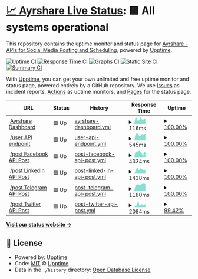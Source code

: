 # [📈 Ayrshare Live Status](https://status.ayrshare.com): <!--live status--> **🟩 All systems operational**

This repository contains the uptime monitor and status page for [Ayrshare - APIs for Social Media Posting and Scheduling](https://www.ayrshare.com), powered by [Upptime](https://github.com/upptime/upptime).

[![Uptime CI](https://github.com/gbourne1/uptime-status/workflows/Uptime%20CI/badge.svg)](https://github.com/gbourne1/uptime-status/actions?query=workflow%3A%22Uptime+CI%22)
[![Response Time CI](https://github.com/gbourne1/uptime-status/workflows/Response%20Time%20CI/badge.svg)](https://github.com/gbourne1/uptime-status/actions?query=workflow%3A%22Response+Time+CI%22)
[![Graphs CI](https://github.com/gbourne1/uptime-status/workflows/Graphs%20CI/badge.svg)](https://github.com/gbourne1/uptime-status/actions?query=workflow%3A%22Graphs+CI%22)
[![Static Site CI](https://github.com/gbourne1/uptime-status/workflows/Static%20Site%20CI/badge.svg)](https://github.com/gbourne1/uptime-status/actions?query=workflow%3A%22Static+Site+CI%22)
[![Summary CI](https://github.com/gbourne1/uptime-status/workflows/Summary%20CI/badge.svg)](https://github.com/gbourne1/uptime-status/actions?query=workflow%3A%22Summary+CI%22)

With [Upptime](https://upptime.js.org), you can get your own unlimited and free uptime monitor and status page, powered entirely by a GitHub repository. We use [Issues](https://github.com/upptime/upptime/issues) as incident reports, [Actions](https://github.com/gbourne1/uptime-status/actions) as uptime monitors, and [Pages](https://upptime.github.io/upptime) for the status page.

<!--start: status pages-->
<!-- This summary is generated by Upptime (https://github.com/upptime/upptime) -->
<!-- Do not edit this manually, your changes will be overwritten -->
<!-- prettier-ignore -->
| URL | Status | History | Response Time | Uptime |
| --- | ------ | ------- | ------------- | ------ |
| <img alt="" src="https://app.ayrshare.com/icon.png" height="13"> [Ayrshare Dashboard](https://app.ayrshare.com) | 🟩 Up | [ayrshare-dashboard.yml](https://github.com/ayrshare/uptime-status/commits/HEAD/history/ayrshare-dashboard.yml) | <details><summary><img alt="Response time graph" src="./graphs/ayrshare-dashboard/response-time-week.png" height="20"> 116ms</summary><br><a href="https://status.ayrshare.com/history/ayrshare-dashboard"><img alt="Response time 124" src="https://img.shields.io/endpoint?url=https%3A%2F%2Fraw.githubusercontent.com%2Fayrshare%2Fuptime-status%2FHEAD%2Fapi%2Fayrshare-dashboard%2Fresponse-time.json"></a><br><a href="https://status.ayrshare.com/history/ayrshare-dashboard"><img alt="24-hour response time 120" src="https://img.shields.io/endpoint?url=https%3A%2F%2Fraw.githubusercontent.com%2Fayrshare%2Fuptime-status%2FHEAD%2Fapi%2Fayrshare-dashboard%2Fresponse-time-day.json"></a><br><a href="https://status.ayrshare.com/history/ayrshare-dashboard"><img alt="7-day response time 116" src="https://img.shields.io/endpoint?url=https%3A%2F%2Fraw.githubusercontent.com%2Fayrshare%2Fuptime-status%2FHEAD%2Fapi%2Fayrshare-dashboard%2Fresponse-time-week.json"></a><br><a href="https://status.ayrshare.com/history/ayrshare-dashboard"><img alt="30-day response time 129" src="https://img.shields.io/endpoint?url=https%3A%2F%2Fraw.githubusercontent.com%2Fayrshare%2Fuptime-status%2FHEAD%2Fapi%2Fayrshare-dashboard%2Fresponse-time-month.json"></a><br><a href="https://status.ayrshare.com/history/ayrshare-dashboard"><img alt="1-year response time 127" src="https://img.shields.io/endpoint?url=https%3A%2F%2Fraw.githubusercontent.com%2Fayrshare%2Fuptime-status%2FHEAD%2Fapi%2Fayrshare-dashboard%2Fresponse-time-year.json"></a></details> | <details><summary><a href="https://status.ayrshare.com/history/ayrshare-dashboard">100.00%</a></summary><a href="https://status.ayrshare.com/history/ayrshare-dashboard"><img alt="All-time uptime 100.00%" src="https://img.shields.io/endpoint?url=https%3A%2F%2Fraw.githubusercontent.com%2Fayrshare%2Fuptime-status%2FHEAD%2Fapi%2Fayrshare-dashboard%2Fuptime.json"></a><br><a href="https://status.ayrshare.com/history/ayrshare-dashboard"><img alt="24-hour uptime 100.00%" src="https://img.shields.io/endpoint?url=https%3A%2F%2Fraw.githubusercontent.com%2Fayrshare%2Fuptime-status%2FHEAD%2Fapi%2Fayrshare-dashboard%2Fuptime-day.json"></a><br><a href="https://status.ayrshare.com/history/ayrshare-dashboard"><img alt="7-day uptime 100.00%" src="https://img.shields.io/endpoint?url=https%3A%2F%2Fraw.githubusercontent.com%2Fayrshare%2Fuptime-status%2FHEAD%2Fapi%2Fayrshare-dashboard%2Fuptime-week.json"></a><br><a href="https://status.ayrshare.com/history/ayrshare-dashboard"><img alt="30-day uptime 100.00%" src="https://img.shields.io/endpoint?url=https%3A%2F%2Fraw.githubusercontent.com%2Fayrshare%2Fuptime-status%2FHEAD%2Fapi%2Fayrshare-dashboard%2Fuptime-month.json"></a><br><a href="https://status.ayrshare.com/history/ayrshare-dashboard"><img alt="1-year uptime 100.00%" src="https://img.shields.io/endpoint?url=https%3A%2F%2Fraw.githubusercontent.com%2Fayrshare%2Fuptime-status%2FHEAD%2Fapi%2Fayrshare-dashboard%2Fuptime-year.json"></a></details>
| <img alt="" src="https://app.ayrshare.com/api-rest-blue.png" height="13"> [/user API endpoint](https://app.ayrshare.com/api/user) | 🟩 Up | [user-api-endpoint.yml](https://github.com/ayrshare/uptime-status/commits/HEAD/history/user-api-endpoint.yml) | <details><summary><img alt="Response time graph" src="./graphs/user-api-endpoint/response-time-week.png" height="20"> 545ms</summary><br><a href="https://status.ayrshare.com/history/user-api-endpoint"><img alt="Response time 609" src="https://img.shields.io/endpoint?url=https%3A%2F%2Fraw.githubusercontent.com%2Fayrshare%2Fuptime-status%2FHEAD%2Fapi%2Fuser-api-endpoint%2Fresponse-time.json"></a><br><a href="https://status.ayrshare.com/history/user-api-endpoint"><img alt="24-hour response time 611" src="https://img.shields.io/endpoint?url=https%3A%2F%2Fraw.githubusercontent.com%2Fayrshare%2Fuptime-status%2FHEAD%2Fapi%2Fuser-api-endpoint%2Fresponse-time-day.json"></a><br><a href="https://status.ayrshare.com/history/user-api-endpoint"><img alt="7-day response time 545" src="https://img.shields.io/endpoint?url=https%3A%2F%2Fraw.githubusercontent.com%2Fayrshare%2Fuptime-status%2FHEAD%2Fapi%2Fuser-api-endpoint%2Fresponse-time-week.json"></a><br><a href="https://status.ayrshare.com/history/user-api-endpoint"><img alt="30-day response time 537" src="https://img.shields.io/endpoint?url=https%3A%2F%2Fraw.githubusercontent.com%2Fayrshare%2Fuptime-status%2FHEAD%2Fapi%2Fuser-api-endpoint%2Fresponse-time-month.json"></a><br><a href="https://status.ayrshare.com/history/user-api-endpoint"><img alt="1-year response time 593" src="https://img.shields.io/endpoint?url=https%3A%2F%2Fraw.githubusercontent.com%2Fayrshare%2Fuptime-status%2FHEAD%2Fapi%2Fuser-api-endpoint%2Fresponse-time-year.json"></a></details> | <details><summary><a href="https://status.ayrshare.com/history/user-api-endpoint">100.00%</a></summary><a href="https://status.ayrshare.com/history/user-api-endpoint"><img alt="All-time uptime 100.00%" src="https://img.shields.io/endpoint?url=https%3A%2F%2Fraw.githubusercontent.com%2Fayrshare%2Fuptime-status%2FHEAD%2Fapi%2Fuser-api-endpoint%2Fuptime.json"></a><br><a href="https://status.ayrshare.com/history/user-api-endpoint"><img alt="24-hour uptime 100.00%" src="https://img.shields.io/endpoint?url=https%3A%2F%2Fraw.githubusercontent.com%2Fayrshare%2Fuptime-status%2FHEAD%2Fapi%2Fuser-api-endpoint%2Fuptime-day.json"></a><br><a href="https://status.ayrshare.com/history/user-api-endpoint"><img alt="7-day uptime 100.00%" src="https://img.shields.io/endpoint?url=https%3A%2F%2Fraw.githubusercontent.com%2Fayrshare%2Fuptime-status%2FHEAD%2Fapi%2Fuser-api-endpoint%2Fuptime-week.json"></a><br><a href="https://status.ayrshare.com/history/user-api-endpoint"><img alt="30-day uptime 100.00%" src="https://img.shields.io/endpoint?url=https%3A%2F%2Fraw.githubusercontent.com%2Fayrshare%2Fuptime-status%2FHEAD%2Fapi%2Fuser-api-endpoint%2Fuptime-month.json"></a><br><a href="https://status.ayrshare.com/history/user-api-endpoint"><img alt="1-year uptime 100.00%" src="https://img.shields.io/endpoint?url=https%3A%2F%2Fraw.githubusercontent.com%2Fayrshare%2Fuptime-status%2FHEAD%2Fapi%2Fuser-api-endpoint%2Fuptime-year.json"></a></details>
| <img alt="" src="https://app.ayrshare.com/api-rest-blue.png" height="13"> [/post Facebook API Post](https://app.ayrshare.com/api/post/random) | 🟩 Up | [post-facebook-api-post.yml](https://github.com/ayrshare/uptime-status/commits/HEAD/history/post-facebook-api-post.yml) | <details><summary><img alt="Response time graph" src="./graphs/post-facebook-api-post/response-time-week.png" height="20"> 4334ms</summary><br><a href="https://status.ayrshare.com/history/post-facebook-api-post"><img alt="Response time 4247" src="https://img.shields.io/endpoint?url=https%3A%2F%2Fraw.githubusercontent.com%2Fayrshare%2Fuptime-status%2FHEAD%2Fapi%2Fpost-facebook-api-post%2Fresponse-time.json"></a><br><a href="https://status.ayrshare.com/history/post-facebook-api-post"><img alt="24-hour response time 3123" src="https://img.shields.io/endpoint?url=https%3A%2F%2Fraw.githubusercontent.com%2Fayrshare%2Fuptime-status%2FHEAD%2Fapi%2Fpost-facebook-api-post%2Fresponse-time-day.json"></a><br><a href="https://status.ayrshare.com/history/post-facebook-api-post"><img alt="7-day response time 4334" src="https://img.shields.io/endpoint?url=https%3A%2F%2Fraw.githubusercontent.com%2Fayrshare%2Fuptime-status%2FHEAD%2Fapi%2Fpost-facebook-api-post%2Fresponse-time-week.json"></a><br><a href="https://status.ayrshare.com/history/post-facebook-api-post"><img alt="30-day response time 5393" src="https://img.shields.io/endpoint?url=https%3A%2F%2Fraw.githubusercontent.com%2Fayrshare%2Fuptime-status%2FHEAD%2Fapi%2Fpost-facebook-api-post%2Fresponse-time-month.json"></a><br><a href="https://status.ayrshare.com/history/post-facebook-api-post"><img alt="1-year response time 4804" src="https://img.shields.io/endpoint?url=https%3A%2F%2Fraw.githubusercontent.com%2Fayrshare%2Fuptime-status%2FHEAD%2Fapi%2Fpost-facebook-api-post%2Fresponse-time-year.json"></a></details> | <details><summary><a href="https://status.ayrshare.com/history/post-facebook-api-post">100.00%</a></summary><a href="https://status.ayrshare.com/history/post-facebook-api-post"><img alt="All-time uptime 100.00%" src="https://img.shields.io/endpoint?url=https%3A%2F%2Fraw.githubusercontent.com%2Fayrshare%2Fuptime-status%2FHEAD%2Fapi%2Fpost-facebook-api-post%2Fuptime.json"></a><br><a href="https://status.ayrshare.com/history/post-facebook-api-post"><img alt="24-hour uptime 100.00%" src="https://img.shields.io/endpoint?url=https%3A%2F%2Fraw.githubusercontent.com%2Fayrshare%2Fuptime-status%2FHEAD%2Fapi%2Fpost-facebook-api-post%2Fuptime-day.json"></a><br><a href="https://status.ayrshare.com/history/post-facebook-api-post"><img alt="7-day uptime 100.00%" src="https://img.shields.io/endpoint?url=https%3A%2F%2Fraw.githubusercontent.com%2Fayrshare%2Fuptime-status%2FHEAD%2Fapi%2Fpost-facebook-api-post%2Fuptime-week.json"></a><br><a href="https://status.ayrshare.com/history/post-facebook-api-post"><img alt="30-day uptime 100.00%" src="https://img.shields.io/endpoint?url=https%3A%2F%2Fraw.githubusercontent.com%2Fayrshare%2Fuptime-status%2FHEAD%2Fapi%2Fpost-facebook-api-post%2Fuptime-month.json"></a><br><a href="https://status.ayrshare.com/history/post-facebook-api-post"><img alt="1-year uptime 100.00%" src="https://img.shields.io/endpoint?url=https%3A%2F%2Fraw.githubusercontent.com%2Fayrshare%2Fuptime-status%2FHEAD%2Fapi%2Fpost-facebook-api-post%2Fuptime-year.json"></a></details>
| <img alt="" src="https://app.ayrshare.com/api-rest-blue.png" height="13"> [/post LinkedIn API Post](https://app.ayrshare.com/api/post/random) | 🟩 Up | [post-linked-in-api-post.yml](https://github.com/ayrshare/uptime-status/commits/HEAD/history/post-linked-in-api-post.yml) | <details><summary><img alt="Response time graph" src="./graphs/post-linked-in-api-post/response-time-week.png" height="20"> 1438ms</summary><br><a href="https://status.ayrshare.com/history/post-linked-in-api-post"><img alt="Response time 1451" src="https://img.shields.io/endpoint?url=https%3A%2F%2Fraw.githubusercontent.com%2Fayrshare%2Fuptime-status%2FHEAD%2Fapi%2Fpost-linked-in-api-post%2Fresponse-time.json"></a><br><a href="https://status.ayrshare.com/history/post-linked-in-api-post"><img alt="24-hour response time 1240" src="https://img.shields.io/endpoint?url=https%3A%2F%2Fraw.githubusercontent.com%2Fayrshare%2Fuptime-status%2FHEAD%2Fapi%2Fpost-linked-in-api-post%2Fresponse-time-day.json"></a><br><a href="https://status.ayrshare.com/history/post-linked-in-api-post"><img alt="7-day response time 1438" src="https://img.shields.io/endpoint?url=https%3A%2F%2Fraw.githubusercontent.com%2Fayrshare%2Fuptime-status%2FHEAD%2Fapi%2Fpost-linked-in-api-post%2Fresponse-time-week.json"></a><br><a href="https://status.ayrshare.com/history/post-linked-in-api-post"><img alt="30-day response time 2017" src="https://img.shields.io/endpoint?url=https%3A%2F%2Fraw.githubusercontent.com%2Fayrshare%2Fuptime-status%2FHEAD%2Fapi%2Fpost-linked-in-api-post%2Fresponse-time-month.json"></a><br><a href="https://status.ayrshare.com/history/post-linked-in-api-post"><img alt="1-year response time 1497" src="https://img.shields.io/endpoint?url=https%3A%2F%2Fraw.githubusercontent.com%2Fayrshare%2Fuptime-status%2FHEAD%2Fapi%2Fpost-linked-in-api-post%2Fresponse-time-year.json"></a></details> | <details><summary><a href="https://status.ayrshare.com/history/post-linked-in-api-post">100.00%</a></summary><a href="https://status.ayrshare.com/history/post-linked-in-api-post"><img alt="All-time uptime 100.00%" src="https://img.shields.io/endpoint?url=https%3A%2F%2Fraw.githubusercontent.com%2Fayrshare%2Fuptime-status%2FHEAD%2Fapi%2Fpost-linked-in-api-post%2Fuptime.json"></a><br><a href="https://status.ayrshare.com/history/post-linked-in-api-post"><img alt="24-hour uptime 100.00%" src="https://img.shields.io/endpoint?url=https%3A%2F%2Fraw.githubusercontent.com%2Fayrshare%2Fuptime-status%2FHEAD%2Fapi%2Fpost-linked-in-api-post%2Fuptime-day.json"></a><br><a href="https://status.ayrshare.com/history/post-linked-in-api-post"><img alt="7-day uptime 100.00%" src="https://img.shields.io/endpoint?url=https%3A%2F%2Fraw.githubusercontent.com%2Fayrshare%2Fuptime-status%2FHEAD%2Fapi%2Fpost-linked-in-api-post%2Fuptime-week.json"></a><br><a href="https://status.ayrshare.com/history/post-linked-in-api-post"><img alt="30-day uptime 100.00%" src="https://img.shields.io/endpoint?url=https%3A%2F%2Fraw.githubusercontent.com%2Fayrshare%2Fuptime-status%2FHEAD%2Fapi%2Fpost-linked-in-api-post%2Fuptime-month.json"></a><br><a href="https://status.ayrshare.com/history/post-linked-in-api-post"><img alt="1-year uptime 100.00%" src="https://img.shields.io/endpoint?url=https%3A%2F%2Fraw.githubusercontent.com%2Fayrshare%2Fuptime-status%2FHEAD%2Fapi%2Fpost-linked-in-api-post%2Fuptime-year.json"></a></details>
| <img alt="" src="https://app.ayrshare.com/api-rest-blue.png" height="13"> [/post Telegram API Post](https://app.ayrshare.com/api/post/random) | 🟩 Up | [post-telegram-api-post.yml](https://github.com/ayrshare/uptime-status/commits/HEAD/history/post-telegram-api-post.yml) | <details><summary><img alt="Response time graph" src="./graphs/post-telegram-api-post/response-time-week.png" height="20"> 1180ms</summary><br><a href="https://status.ayrshare.com/history/post-telegram-api-post"><img alt="Response time 1234" src="https://img.shields.io/endpoint?url=https%3A%2F%2Fraw.githubusercontent.com%2Fayrshare%2Fuptime-status%2FHEAD%2Fapi%2Fpost-telegram-api-post%2Fresponse-time.json"></a><br><a href="https://status.ayrshare.com/history/post-telegram-api-post"><img alt="24-hour response time 1210" src="https://img.shields.io/endpoint?url=https%3A%2F%2Fraw.githubusercontent.com%2Fayrshare%2Fuptime-status%2FHEAD%2Fapi%2Fpost-telegram-api-post%2Fresponse-time-day.json"></a><br><a href="https://status.ayrshare.com/history/post-telegram-api-post"><img alt="7-day response time 1180" src="https://img.shields.io/endpoint?url=https%3A%2F%2Fraw.githubusercontent.com%2Fayrshare%2Fuptime-status%2FHEAD%2Fapi%2Fpost-telegram-api-post%2Fresponse-time-week.json"></a><br><a href="https://status.ayrshare.com/history/post-telegram-api-post"><img alt="30-day response time 1622" src="https://img.shields.io/endpoint?url=https%3A%2F%2Fraw.githubusercontent.com%2Fayrshare%2Fuptime-status%2FHEAD%2Fapi%2Fpost-telegram-api-post%2Fresponse-time-month.json"></a><br><a href="https://status.ayrshare.com/history/post-telegram-api-post"><img alt="1-year response time 1298" src="https://img.shields.io/endpoint?url=https%3A%2F%2Fraw.githubusercontent.com%2Fayrshare%2Fuptime-status%2FHEAD%2Fapi%2Fpost-telegram-api-post%2Fresponse-time-year.json"></a></details> | <details><summary><a href="https://status.ayrshare.com/history/post-telegram-api-post">100.00%</a></summary><a href="https://status.ayrshare.com/history/post-telegram-api-post"><img alt="All-time uptime 100.00%" src="https://img.shields.io/endpoint?url=https%3A%2F%2Fraw.githubusercontent.com%2Fayrshare%2Fuptime-status%2FHEAD%2Fapi%2Fpost-telegram-api-post%2Fuptime.json"></a><br><a href="https://status.ayrshare.com/history/post-telegram-api-post"><img alt="24-hour uptime 100.00%" src="https://img.shields.io/endpoint?url=https%3A%2F%2Fraw.githubusercontent.com%2Fayrshare%2Fuptime-status%2FHEAD%2Fapi%2Fpost-telegram-api-post%2Fuptime-day.json"></a><br><a href="https://status.ayrshare.com/history/post-telegram-api-post"><img alt="7-day uptime 100.00%" src="https://img.shields.io/endpoint?url=https%3A%2F%2Fraw.githubusercontent.com%2Fayrshare%2Fuptime-status%2FHEAD%2Fapi%2Fpost-telegram-api-post%2Fuptime-week.json"></a><br><a href="https://status.ayrshare.com/history/post-telegram-api-post"><img alt="30-day uptime 100.00%" src="https://img.shields.io/endpoint?url=https%3A%2F%2Fraw.githubusercontent.com%2Fayrshare%2Fuptime-status%2FHEAD%2Fapi%2Fpost-telegram-api-post%2Fuptime-month.json"></a><br><a href="https://status.ayrshare.com/history/post-telegram-api-post"><img alt="1-year uptime 100.00%" src="https://img.shields.io/endpoint?url=https%3A%2F%2Fraw.githubusercontent.com%2Fayrshare%2Fuptime-status%2FHEAD%2Fapi%2Fpost-telegram-api-post%2Fuptime-year.json"></a></details>
| <img alt="" src="https://app.ayrshare.com/api-rest-blue.png" height="13"> [/post Twitter API Post](https://app.ayrshare.com/api/post/random) | 🟩 Up | [post-twitter-api-post.yml](https://github.com/ayrshare/uptime-status/commits/HEAD/history/post-twitter-api-post.yml) | <details><summary><img alt="Response time graph" src="./graphs/post-twitter-api-post/response-time-week.png" height="20"> 2084ms</summary><br><a href="https://status.ayrshare.com/history/post-twitter-api-post"><img alt="Response time 1335" src="https://img.shields.io/endpoint?url=https%3A%2F%2Fraw.githubusercontent.com%2Fayrshare%2Fuptime-status%2FHEAD%2Fapi%2Fpost-twitter-api-post%2Fresponse-time.json"></a><br><a href="https://status.ayrshare.com/history/post-twitter-api-post"><img alt="24-hour response time 2551" src="https://img.shields.io/endpoint?url=https%3A%2F%2Fraw.githubusercontent.com%2Fayrshare%2Fuptime-status%2FHEAD%2Fapi%2Fpost-twitter-api-post%2Fresponse-time-day.json"></a><br><a href="https://status.ayrshare.com/history/post-twitter-api-post"><img alt="7-day response time 2084" src="https://img.shields.io/endpoint?url=https%3A%2F%2Fraw.githubusercontent.com%2Fayrshare%2Fuptime-status%2FHEAD%2Fapi%2Fpost-twitter-api-post%2Fresponse-time-week.json"></a><br><a href="https://status.ayrshare.com/history/post-twitter-api-post"><img alt="30-day response time 2075" src="https://img.shields.io/endpoint?url=https%3A%2F%2Fraw.githubusercontent.com%2Fayrshare%2Fuptime-status%2FHEAD%2Fapi%2Fpost-twitter-api-post%2Fresponse-time-month.json"></a><br><a href="https://status.ayrshare.com/history/post-twitter-api-post"><img alt="1-year response time 1403" src="https://img.shields.io/endpoint?url=https%3A%2F%2Fraw.githubusercontent.com%2Fayrshare%2Fuptime-status%2FHEAD%2Fapi%2Fpost-twitter-api-post%2Fresponse-time-year.json"></a></details> | <details><summary><a href="https://status.ayrshare.com/history/post-twitter-api-post">99.42%</a></summary><a href="https://status.ayrshare.com/history/post-twitter-api-post"><img alt="All-time uptime 100.00%" src="https://img.shields.io/endpoint?url=https%3A%2F%2Fraw.githubusercontent.com%2Fayrshare%2Fuptime-status%2FHEAD%2Fapi%2Fpost-twitter-api-post%2Fuptime.json"></a><br><a href="https://status.ayrshare.com/history/post-twitter-api-post"><img alt="24-hour uptime 100.00%" src="https://img.shields.io/endpoint?url=https%3A%2F%2Fraw.githubusercontent.com%2Fayrshare%2Fuptime-status%2FHEAD%2Fapi%2Fpost-twitter-api-post%2Fuptime-day.json"></a><br><a href="https://status.ayrshare.com/history/post-twitter-api-post"><img alt="7-day uptime 99.42%" src="https://img.shields.io/endpoint?url=https%3A%2F%2Fraw.githubusercontent.com%2Fayrshare%2Fuptime-status%2FHEAD%2Fapi%2Fpost-twitter-api-post%2Fuptime-week.json"></a><br><a href="https://status.ayrshare.com/history/post-twitter-api-post"><img alt="30-day uptime 99.87%" src="https://img.shields.io/endpoint?url=https%3A%2F%2Fraw.githubusercontent.com%2Fayrshare%2Fuptime-status%2FHEAD%2Fapi%2Fpost-twitter-api-post%2Fuptime-month.json"></a><br><a href="https://status.ayrshare.com/history/post-twitter-api-post"><img alt="1-year uptime 99.99%" src="https://img.shields.io/endpoint?url=https%3A%2F%2Fraw.githubusercontent.com%2Fayrshare%2Fuptime-status%2FHEAD%2Fapi%2Fpost-twitter-api-post%2Fuptime-year.json"></a></details>

<!--end: status pages-->

[**Visit our status website →**](https://upptime.github.io/upptime)

## 📄 License

- Powered by: [Upptime](https://github.com/upptime/upptime)
- Code: [MIT](./LICENSE) © [Upptime](https://upptime.js.org)
- Data in the `./history` directory: [Open Database License](https://opendatacommons.org/licenses/odbl/1-0/)
